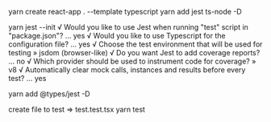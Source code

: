 yarn create react-app . --template typescript
yarn add jest ts-node -D

yarn jest --init
√ Would you like to use Jest when running "test" script in "package.json"? ... yes
√ Would you like to use Typescript for the configuration file? ... yes
√ Choose the test environment that will be used for testing » jsdom (browser-like)
√ Do you want Jest to add coverage reports? ... no
√ Which provider should be used to instrument code for coverage? » v8
√ Automatically clear mock calls, instances and results before every test? ... yes

yarn add @types/jest -D

create file to test => test.test.tsx
yarn test
